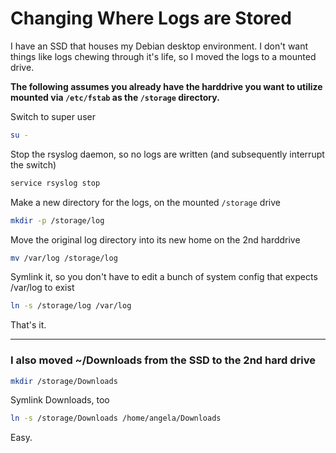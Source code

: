 # Changing Where Logs are Stored

I have an SSD that houses my Debian desktop environment.  I don't want things like logs chewing through it's life, so I moved the logs to a mounted drive.

**The following assumes you already have the harddrive you want to utilize mounted via `/etc/fstab` as the `/storage` directory.**

Switch to super user
```bash
su -
```

Stop the rsyslog daemon, so no logs are written (and subsequently interrupt the switch)
```bash
service rsyslog stop
```

Make a new directory for the logs, on the mounted `/storage` drive
```bash
mkdir -p /storage/log
```

Move the original log directory into its new home on the 2nd harddrive
```bash
mv /var/log /storage/log
```

Symlink it, so you don't have to edit a bunch of system config that expects /var/log to exist
```bash
ln -s /storage/log /var/log
```

That's it.

***

### I also moved ~/Downloads from the SSD to the 2nd hard drive
```bash
mkdir /storage/Downloads
```

Symlink Downloads, too
```bash
ln -s /storage/Downloads /home/angela/Downloads
```

Easy.

